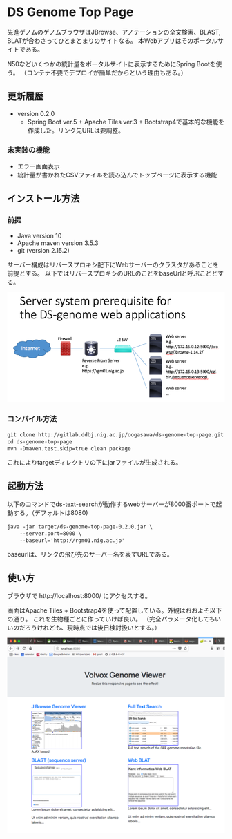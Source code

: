 # DS Genome Top Page

先進ゲノムのゲノムブラウザはJBrowse、アノテーションの全文検索、BLAST, BLATが合わさってひとまとまりのサイトなる。
本Webアプリはそのポータルサイトである。

N50などいくつかの統計量をポータルサイトに表示するためにSpring Bootを使う。
（コンテナ不要でデプロイが簡単だからという理由もある。）



## 更新履歴

- version 0.2.0
  - Spring Boot ver.5 + Apache Tiles ver.3 + Bootstrap4で基本的な機能を作成した。リンク先URLは要調整。
  
### 未実装の機能

- エラー画面表示
- 統計量が書かれたCSVファイルを読み込んでトップページに表示する機能
  
## インストール方法

### 前提

- Java version 10
- Apache maven version 3.5.3
- git (version 2.15.2)

サーバー構成はリバースプロキシ配下にWebサーバーのクラスタがあることを前提とする。
以下ではリバースプロキシのURLのことをbaseUrlと呼ぶこととする。

<img src="docs/images/ds-genome-servers.png" width="600" />

### コンパイル方法

	git clone http://gitlab.ddbj.nig.ac.jp/oogasawa/ds-genome-top-page.git
	cd ds-genome-top-page
	mvn -Dmaven.test.skip=true clean package
	
これによりtargetディレクトリの下にjarファイルが生成される。

## 起動方法

以下のコマンドでds-text-searchが動作するwebサーバーが8000番ポートで起動する。（デフォルトは8080)

    java -jar target/ds-genome-top-page-0.2.0.jar \
	    --server.port=8000 \
	    --baseurl='http://rgm01.nig.ac.jp' 

baseurlは、リンクの飛び先のサーバー名を表すURLである。


## 使い方

ブラウザで http://localhost:8000/ にアクセスする。

画面はApache Tiles + Bootstrap4を使って配置している。外観はおおよそ以下の通り。
これを生物種ごとに作っていけば良い。
（完全パラメータ化してもいいのだろうけれども、現時点では後日検討扱いとする。）


<img src="docs/images/top_page.png" width="600" />








